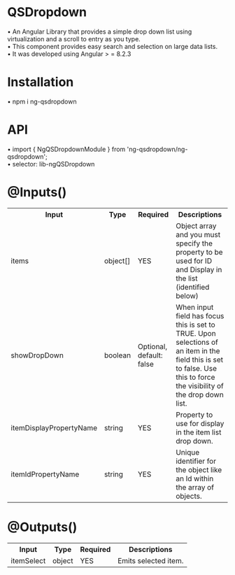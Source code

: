 # QSDropdown
•	An Angular Library that provides a simple drop down list using virtualization and a scroll to entry as you type.
<br>
•	This component provides easy search and selection on large data lists.
<br>
•	It was developed using Angular > = 8.2.3
<br>

# Installation
•	npm i ng-qsdropdown

# API
•	import { NgQSDropdownModule } from 'ng-qsdropdown/ng-qsdropdown';
<br>
•	selector:  lib-ngQSDropdown
<br>

# @Inputs()
<table style="width:100%">
  <tr>
    <th>Input</th>
    <th>Type</th> 
    <th>Required</th>
    <th>Descriptions</th>
  </tr>
  <tr>
    <td>items</td>
    <td>object[]</td> 
    <td>YES</td>
    <td>Object array and you must specify the property to be used for ID and Display in the list (identified below)</td>
  </tr>
    <tr>
    <td>showDropDown</td>
    <td>boolean</td> 
    <td>Optional, default: false</td>
    <td>When input field has focus this is set to TRUE. Upon selections of an item in the field this is set to false.  Use this to force the visibility of the drop down list.</td>
  </tr>
    <tr>
    <td>itemDisplayPropertyName</td>
    <td>string</td> 
    <td>YES</td>
    <td>Property to use for display in the item list drop down.</td>
  </tr>
    <tr>
    <td>itemIdPropertyName</td>
    <td>string</td> 
    <td>YES</td>
    <td>Unique identifier for the object like an Id within the array of objects.</td>
  </tr>
</table>

# @Outputs()
<table style="width:100%">
  <tr>
    <th>Input</th>
    <th>Type</th> 
    <th>Required</th>
    <th>Descriptions</th>
  </tr>
  <tr>
    <td>itemSelect</td>
    <td>object</td> 
    <td>YES</td>
    <td>Emits selected item.</td>
  </tr>
</table>

